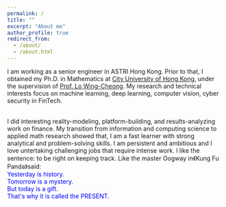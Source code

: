 ```yaml
---
permalink: /
title: ""
excerpt: "About me"
author_profile: true
redirect_from: 
  - /about/
  - /about.html
---
```


I am working as a senior engineer in ASTRI Hong Kong. Prior to that, I obtained my Ph.D. in Mathematics at [City University of Hong Kong](https://www.cityu.edu.hk/), under the supervision of [Prof. Lo Wing-Cheong](https://www.cityu.edu.hk/stfprofile/wingclo.htm). My research and technical interests focus on machine learning, deep learning, computer vision, cyber security in FinTech. <br> <br> 




I did interesting reality-modeling, platform-building, and results-analyzing work on finance. My transition from information and computing science to applied math research showed that, I am a fast learner with strong analytical and problem-solving skills. I am persistent and ambitious and I love untertaking challenging jobs that require intense work. I like the sentence: to be right on keeping track. Like the master Oogway in《Kung Fu Panda》said: <br>
<font color=Blue> Yesterday is history. <br>
Tomorrow is a mystery. <br>
But today is a gift. <br>
That's why it is called the PRESENT. </font>
